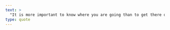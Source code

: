 ```yaml
---
text: >
  "It is more important to know where you are going than to get there quickly. Do not mistake activity for achievement." - Isocrates
type: quote
---
```

